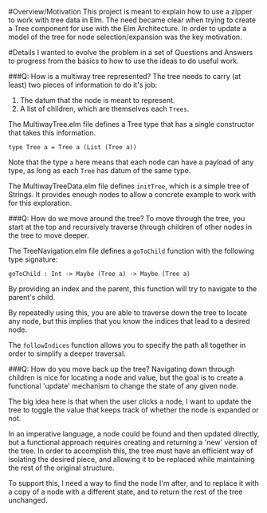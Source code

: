 #Overview/Motivation
This project is meant to explain how to use a zipper to work with tree data in
Elm. The need became clear when trying to create a Tree component for use with
the Elm Architecture. In order to update a model of the tree for node
selection/expansion was the key motivation.

#Details
I wanted to evolve the problem in a set of Questions and Answers to progress
from the basics to how to use the ideas to do useful work.

###Q: How is a multiway tree represented?
The tree needs to carry (at least) two pieces of information to do it's job:

1. The datum that the node is meant to represent.
2. A list of children, which are themselves each ```Trees```.

The MultiwayTree.elm file defines a Tree type that has a single
constructor that takes this information.

    type Tree a = Tree a (List (Tree a))

Note that the type ```a``` here means that each node can have a payload of any
type, as long as each ```Tree``` has datum of the same type.

The MultiwayTreeData.elm file defines ```initTree```, which is a simple tree
of Strings. It provides enough nodes to allow a concrete example to work with
for this exploration.

###Q: How do we move around the tree?
To move through the tree, you start at the top and recursively traverse through
children of other nodes in the tree to move deeper.

The TreeNavigation.elm file defines a ```goToChild``` function with the following type
signature:

    goToChild : Int -> Maybe (Tree a) -> Maybe (Tree a)

By providing an index and the parent, this function will try to navigate to the
parent's child.

By repeatedly using this, you are able to traverse down the tree to locate any
node, but this implies that you know the indices that lead to a desired node.

The ```followIndices``` function allows you to specify the path all together in
order to simplify a deeper traversal.

###Q: How do you move back up the tree?
Navigating down through children is nice for locating a node and value, but the
goal is to create a functional 'update' mechanism to change the state of any
given node.

The big idea here is that when the user clicks a node, I want to update the tree
to toggle the value that keeps track of whether the node is expanded or not.

In an imperative language, a node could be found and then updated directly, but a functional approach requires creating and returning a 'new' version of the tree. In order to accomplish this, the tree must have an efficient way of isolating the desired piece, and allowing it to be replaced while maintaining the rest of the original structure.

To support this, I need a way to find the node I'm after, and to replace it with
a copy of a node with a different state, and to return the rest of the tree
unchanged.
